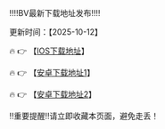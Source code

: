 ‼️‼️BV最新下载地址发布‼️‼️

更新时间：【2025-10-12】

🔥 👉 【[IOS下载地址](https://appp.wrg-po0-kmdb-a5qggh3nqx.com)】 

🔥 👉 【[安卓下载地址1](https://app.rwxvbjytyqaq-12.com)】

🔥 👉 【[安卓下载地址2](https://comtfxfdv.hdjcsg.com/Dos/d/c/qjedSwu8LweKGNLK)】


‼️重要提醒‼️请立即收藏本页面，避免走丢！
